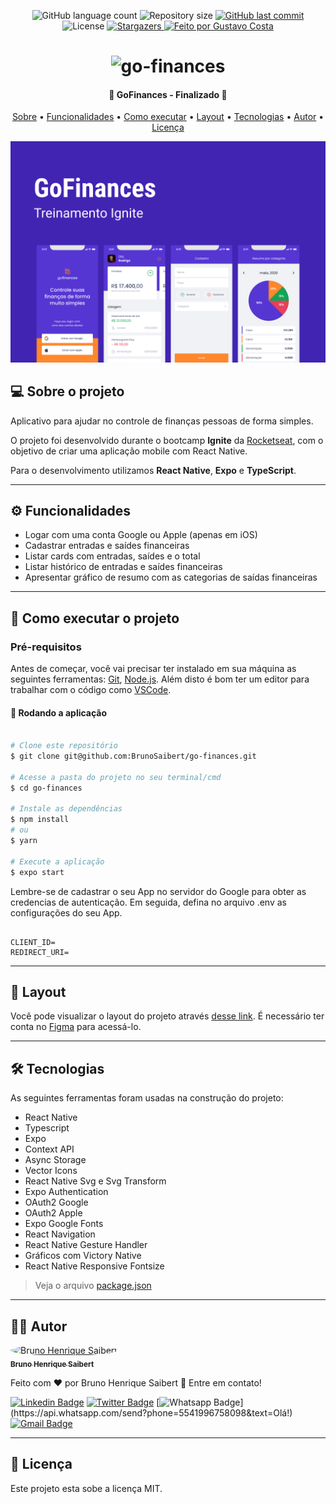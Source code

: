 <p align="center">
  <img alt="GitHub language count" src="https://img.shields.io/github/languages/count/BrunoSaibert/go-finances?color=%2304D361&style=for-the-badge">

  <img alt="Repository size" src="https://img.shields.io/github/repo-size/BrunoSaibert/go-finances?style=for-the-badge">

  <a href="https://github.com/BrunoSaibert/go-finances/commits/main">
    <img alt="GitHub last commit" src="https://img.shields.io/github/last-commit/BrunoSaibert/go-finances?style=for-the-badge">
  </a>

   <img alt="License" src="https://img.shields.io/badge/license-MIT-brightgreen?style=for-the-badge">
   <a href="https://github.com/BrunoSaibert/go-finances/stargazers">
    <img alt="Stargazers" src="https://img.shields.io/github/stars/BrunoSaibert/go-finances?style=for-the-badge">
  </a>

  <a href="https://brunosaibert.com.br/">
    <img alt="Feito por Gustavo Costa" src="https://img.shields.io/badge/feito%20por-Gustavo%20Saibert-%231b9?style=for-the-badge">
  </a>

</p>
<h1 align="center">
    <img alt="go-finances" title="#go-finances" src="https://raw.githubusercontent.com/cmtehenz/go-finances/main/src/assets/icon.png" width="200px" />
</h1>

<h4 align="center">
	🏁  GoFinances - Finalizado 🏁
</h4>

<p align="center">
 <a href="#--sobre-o-projeto">Sobre</a> •
 <a href="#-%EF%B8%8F-funcionalidades">Funcionalidades</a> •
 <a href="#--como-executar-o-projeto">Como executar</a> •
 <a href="#--layout">Layout</a> •
 <a href="#--tecnologias">Tecnologias</a> •
 <a href="#--autor">Autor</a> •
 <a href="#--licença">Licença</a>
</p>

![](https://raw.githubusercontent.com/BrunoSaibert/go-finances/main/src/assets/cover.png)

## [](https://github.com/BrunoSaibert/go-finances#--sobre-o-projeto) 💻 Sobre o projeto

Aplicativo para ajudar no controle de finanças pessoas de forma simples.

O projeto foi desenvolvido durante o bootcamp **Ignite** da [Rocketseat](https://www.rocketseat.com.br/), com o objetivo de criar uma aplicação mobile com React Native.

Para o desenvolvimento utilizamos **React Native**, **Expo** e **TypeScript**.

---

## [](https://github.com/BrunoSaibert/go-finances#-%EF%B8%8F-funcionalidades) ⚙️ Funcionalidades

- Logar com uma conta Google ou Apple (apenas em iOS)
- Cadastrar entradas e saídes financeiras
- Listar cards com entradas, saídes e o total
- Listar histórico de entradas e saídes financeiras
- Apresentar gráfico de resumo com as categorias de saídas financeiras

---

## [](https://github.com/BrunoSaibert/go-finances#--como-executar-o-projeto) 🚀 Como executar o projeto

### Pré-requisitos

Antes de começar, você vai precisar ter instalado em sua máquina as seguintes ferramentas:
[Git](https://git-scm.com), [Node.js](https://nodejs.org/en/).
Além disto é bom ter um editor para trabalhar com o código como [VSCode](https://code.visualstudio.com/).

#### 🧭 Rodando a aplicação

```bash

# Clone este repositório
$ git clone git@github.com:BrunoSaibert/go-finances.git

# Acesse a pasta do projeto no seu terminal/cmd
$ cd go-finances

# Instale as dependências
$ npm install
# ou
$ yarn

# Execute a aplicação
$ expo start

```

Lembre-se de cadastrar o seu App no servidor do Google para obter as credencias de autenticação. Em seguida, defina no arquivo .env as configurações do seu App.

```

CLIENT_ID=
REDIRECT_URI=

```

---

## [](https://github.com/BrunoSaibert/go-finances#--layout) 🔖 Layout

Você pode visualizar o layout do projeto através [desse link](https://www.figma.com/file/iqwSYiLThiSajHqWAQyVXO/GoFinances-Ignite?node-id=5154%3A131). É necessário ter conta no [Figma](http://figma.com/) para acessá-lo.

---

## [](https://github.com/BrunoSaibert/go-finances#--tecnologias) 🛠 Tecnologias

As seguintes ferramentas foram usadas na construção do projeto:

- React Native
- Typescript
- Expo
- Context API
- Async Storage
- Vector Icons
- React Native Svg e Svg Transform
- Expo Authentication
- OAuth2 Google
- OAuth2 Apple
- Expo Google Fonts
- React Navigation
- React Native Gesture Handler
- Gráficos com Victory Native
- React Native Responsive Fontsize

> Veja o arquivo [package.json](https://github.com/BrunoSaibert/go-finances/blob/main/web/package.json)

---

## [](https://github.com/BrunoSaibert/go-finances#--autor) 👨‍🚀 Autor

<a href="https://brunosaibert.com.br/">
 <img style="border-radius: 50%;" src="https://avatars2.githubusercontent.com/u/40339324?s=460&u=4f5a7b83aa4e018b4eccbeaa1f6a6b8b04e0e4b7&v=4" width="100px;" alt="Bruno Henrique Saibert"/>
 <br />
 <sub><b>Bruno Henrique Saibert</b></sub></a>
 <br />

Feito com ❤️ por Bruno Henrique Saibert 👋 Entre em contato!

[![Linkedin Badge](https://img.shields.io/badge/-LinkedIn-blue?style=for-the-badge&logo=Linkedin&logoColor=white&link=https://www.linkedin.com/in/brunohenriquesaibert/)](https://www.linkedin.com/in/brunohenriquesaibert/)
[![Twitter Badge](https://img.shields.io/badge/-Twitter-1ca0f1?style=for-the-badge&labelColor=1ca0f1&logo=twitter&logoColor=white&link=https://twitter.com/bh_saibert)](https://twitter.com/bh_saibert)
[![Whatsapp Badge](https://img.shields.io/badge/-Whatsapp-4CA143?style=for-the-badge&labelColor=4CA143&logo=whatsapp&logoColor=white&link=https://api.whatsapp.com/send?phone=5541996758098&text=Olá!)](https://api.whatsapp.com/send?phone=5541996758098&text=Olá!)
[![Gmail Badge](https://img.shields.io/badge/-Gmail-c14438?style=for-the-badge&logo=Gmail&logoColor=white&link=mailto:brunosaibert@gmail.com)](mailto:brunosaibert@gmail.com)

---

## [](https://github.com/BrunoSaibert/go-finances#--licença) 📝 Licença

Este projeto esta sobe a licença MIT.